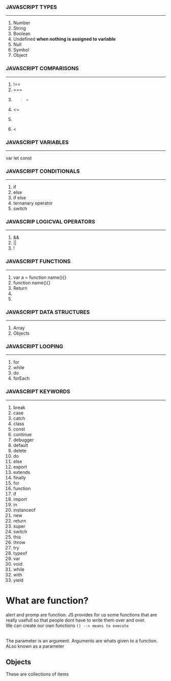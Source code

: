  ### JAVASCRIPT TYPES
-----------------
1. Number 
2. String
3. Boolean
4. Undefined **when nothing is assigned to variable**
5. Null
6. Symbol
7. Object

### JAVASCRIPT COMPARISONS
------------------------
1. !==
2. ===
3. >=
4. <=
5. >
6. <

### JAVASCRIPT VARIABLES
-----------------------
var
let
const

### JAVASCRIPT CONDITIONALS
----------------------------
1. if
2. else
3. if else
4. ternanary operator
5. switch 

### JAVASCRIP LOGICVAL OPERATORS
-----------------------------------
1. &&
2. ||
3. !

### JAVASCRIPT FUNCTIONS 
-------------------------
1.  var a = function name(){}
2. function name(){}
3. Return
4. 
5. 

### JAVASCRIPT DATA STRUCTURES 
-------------------------------
1. Array 
2. Objects

### JAVASCRIPT LOOPING
--------------------------
1. for 
2. while 
3. do 
4. forEach 

### JAVASCRIPT KEYWORDS 
-------------------------
1. break 
2. case 
3. catch 
4. class
5. const
6. continue
7. debugger
8. default 
9. delete
10. do
11. else
12. export 
13. extends
14. finally 
15. for
16. function 
17. if
18. import
19. in 
20. instanceof
21. new
22. return 
23. super
24. switch 
25. this
26. throw
27. try
27. typeof
28. var
29. void
30. while
31. with
32. yield


# What are function?

alert and promp are function. JS provides for us some functions that are really usefull so that people dont have to write them over and over. <br> 
We can create our own functions 
`() --> means to execute`

<br>
The parameter is an argument. 
Arguments are whats given to a function. ALso known as a parameter <br>


## Objects 

These are collections of items 


